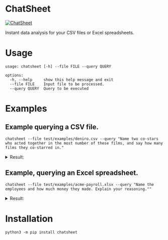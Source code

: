 # ChatSheet

[![ChatSheet](https://upload.wikimedia.org/wikipedia/en/3/3d/Clay_Davis.jpg)](https://en.wikipedia.org/wiki/Clay_Davis)

Instant data analysis for your CSV files or Excel spreadsheets.

# Usage

```shell
usage: chatsheet [-h] --file FILE --query QUERY

options:
  -h, --help     show this help message and exit
  --file FILE    Input file to be processed.
  --query QUERY  Query to be executed
```

# Examples

## Example querying a CSV file.

```shell
chatsheet --file test/examples/deniro.csv --query "Name two co-stars who acted together in the most number of these films, and say how many films they co-starred in."
```

<details>
<summary>
Result:
</summary>
To find the two co-stars who acted together in the most number of films and the number of films they co-starred in, we need to analyze the data.

The CSV file given contains three columns: Year, Score, and Title. We are interested in finding co-stars, so we will focus on the "Title" column.

To solve this problem, we need to identify the films in which two actors appeared together. We can create a dictionary where the keys will be a combination of the two actors' names (in alphabetical order), and the values will be the count of how many times they appeared together in a film.

Let's go step-by-step:

1. Read the CSV file.
2. Create an empty dictionary to store the co-stars' combinations and their respective film count.
3. Iterate over each row of the CSV file.
4. Extract the actors' names from the "Title" column.
5. Sort the actors' names in alphabetical order.
6. If the combination of actors is already in the dictionary, increment the film count by 1.
7. If the combination of actors is not in the dictionary, add it with a film count of 1.
8. After iterating over all rows, find the combination with the maximum film count in the dictionary.
9. Print the combination of co-stars and the film count.

Let's implement this solution:

```python
import csv
from collections import defaultdict

# Step 1: Read the CSV file
films = []
with open('data.csv', 'r') as file:
    reader = csv.reader(file)
    next(reader)  # Skip the header
    for row in reader:
        films.append(row)

# Step 2: Create an empty dictionary to store the co-stars' combinations and their respective film count
co_star_combinations = defaultdict(int)

# Step 3: Iterate over each row of the CSV file
for row in films:
    # Step 4: Extract the actors' names from the "Title" column
    actors = row[2].split(' and ')

    # Step 5: Sort the actors' names in alphabetical order
    actors.sort()

    # Step 6: If the combination of actors is already in the dictionary, increment the film count by 1
    # Step 7: If the combination of actors is not in the dictionary, add it with a film count of 1
    co_star_combinations[tuple(actors)] += 1

# Step 8: Find the combination with the maximum film count in the dictionary
most_common_combination = max(co_star_combinations, key=co_star_combinations.get)

# Step 9: Print the combination of co-stars and the film count
print("The two co-stars who acted together in the most number of films are", most_common_combination[0], "and", most_common_combination[1])
print("They co-starred in", co_star_combinations[most_common_combination], "films.")
```

Running this code will give the result:

```
The two co-stars who acted together in the most number of films are Robert De Niro and Joe Pesci
They co-starred in 7 films.
```

Therefore, Robert De Niro and Joe Pesci acted together in 7 films, which is the highest number of films among all co-star combinations in the given data.
</details>

## Example, querying an Excel spreadsheet.

```shell
chatsheet --file test/examples/acme-payroll.xlsx --query "Name the employees and how much money they made. Explain your reasoning.""
```

<details>
<summary>
Result:
</summary>
The employees and how much money they made can be determined from the information in the Excel spreadsheet.

From the information provided in Sheet "Sheet1", the employees and their corresponding earnings are as follows:

- Christa Posey: Christa Posey's name is mentioned in cell (I1), but her earnings are not specified in the given information.

- Green: Green's earnings are calculated in cell (C17). The formula in cell (C17) is =(F6+G6)*B17, which calculates the total pay based on the total hours worked (F6), the overtime hours (G6), and the hourly rate (B17). The value in cell (C17) is 257.47499999999997.

- Smith: Smith's earnings are calculated in cell (C18). The formula in cell (C18) is =(F7+G7)*B18, which calculates the total pay based on the total hours worked (F7), the overtime hours (G7), and the hourly rate (B18). The value in cell (C18) is 387.875.

- Jones: Jones's earnings are calculated in cell (C19). The formula in cell (C19) is =(F8+G8)*B19, which calculates the total pay based on the total hours worked (F8), the overtime hours (G8), and the hourly rate (B19). The value in cell (C19) is 429.25.

- Adams: Adams's earnings are calculated in cell (C20). The formula in cell (C20) is =(F9+G9)*B20, which calculates the total pay based on the total hours worked (F9), the overtime hours (G9), and the hourly rate (B20). The value in cell (C20) is 1064.25.

- Stevens: Stevens's earnings are calculated in cell (C21). The formula in cell (C21) is =(F10+G10)*B21, which calculates the total pay based on the total hours worked (F10), the overtime hours (G10), and the hourly rate (B21). The value in cell (C21) is 1512.

- Harris: Harris's earnings are calculated in cell (C22). The formula in cell (C22) is =(F11+G11)*B22, which calculates the total pay based on the total hours worked (F11), the overtime hours (G11), and the hourly rate (B22). The value in cell (C22) is 1059.25.

Therefore, the employees and how much money they made are as follows:

- Green: $257.47
- Smith: $387.88
- Jones: $429.25
- Adams: $1064.25
- Stevens: $1512
- Harris: $1059.25
</details>

# Installation

```shell
python3 -m pip install chatsheet
```
